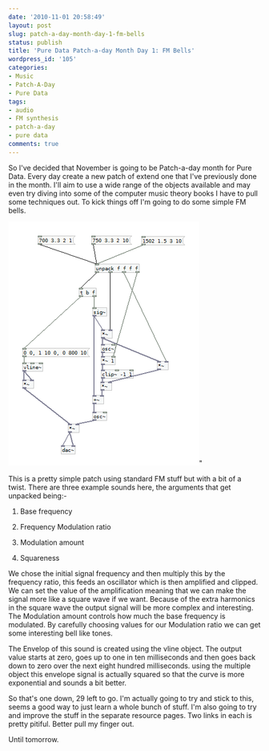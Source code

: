```yaml
---
date: '2010-11-01 20:58:49'
layout: post
slug: patch-a-day-month-day-1-fm-bells
status: publish
title: 'Pure Data Patch-a-day Month Day 1: FM Bells'
wordpress_id: '105'
categories:
- Music
- Patch-A-Day
- Pure Data
tags:
- audio
- FM synthesis
- patch-a-day
- pure data
comments: true
---
```


So I've decided that November is going to be Patch-a-day month for Pure Data. Every day create a new patch of extend one that I've previously done in the month. I'll aim to use a wide range of the objects available and may even try diving into some of the computer music theory books I have to pull some techniques out. To kick things off I'm going to do some simple FM bells.



![FM Bells](/a/2010-11-01-pure-data-patch-a-day-month-day-1/01-Bells.png)"

This is a pretty simple patch using standard FM stuff but with a bit of a twist. There are three example sounds here, the arguments that get unpacked being:-



	
  1. Base frequency

	
  2. Frequency Modulation ratio

	
  3. Modulation amount

	
  4. Squareness


We chose the initial signal frequency and then multiply this by the frequency ratio, this feeds an oscillator which is then amplified and clipped. We can set the value of the amplification meaning that we can make the signal more like a square wave if we want. Because of the extra harmonics in the square wave the output signal will be more complex and interesting. The Modulation amount controls how much the base frequency is modulated. By carefully choosing values for our Modulation ratio we can get some interesting bell like tones.

The Envelop of this sound is created using the vline object. The output value starts at zero, goes up to one in ten milliseconds and then goes back down to zero over the next eight hundred milliseconds. using the multiple object this envelope signal is actually squared so that the curve is more exponential and sounds a bit better.

So that's one down, 29 left to go. I'm actually going to try and stick to this, seems a good way to just learn a whole bunch of stuff. I'm also going to try and improve the stuff in the separate resource pages. Two links in each is pretty pitiful. Better pull my finger out.

Until tomorrow.
